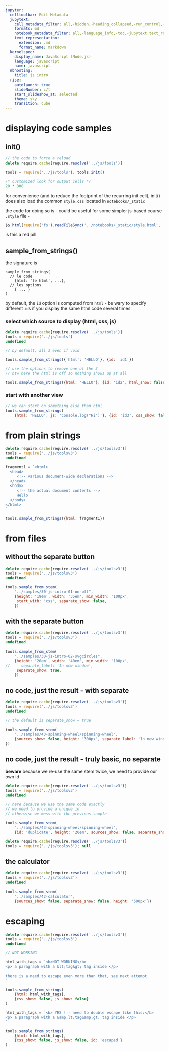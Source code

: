 ```yaml
---
jupyter:
  celltoolbar: Edit Metadata
  jupytext:
    cell_metadata_filter: all,-hidden,-heading_collapsed,-run_control,-trusted
    formats: md
    notebook_metadata_filter: all,-language_info,-toc,-jupytext.text_representation.jupytext_version,-jupytext.text_representation.format_version
    text_representation:
      extension: .md
      format_name: markdown
  kernelspec:
    display_name: JavaScript (Node.js)
    language: javascript
    name: javascript
  nbhosting:
    title: js intro
  rise:
    autolaunch: true
    slideNumber: c/t
    start_slideshow_at: selected
    theme: sky
    transition: cube
---
```


<!-- #region slideshow={"slide_type": ""} -->
# displaying code samples
<!-- #endregion -->

## init()

```javascript
// the code to force a reload
delete require.cache[require.resolve('../js/tools')]
```

```javascript hide_input=false
tools = require('../js/tools'); tools.init()
```

```javascript
/* customized look for output cells */
20 * 300
```

<!-- #region -->
for convenience (and to reduce the footprint of the recurring init cell), init() does also load the common `style.css` located in `notebooks/_static`

the code for doing so is - could be useful for some simpler js-based course `.style` file -
```js
$$.html(require('fs').readFileSync('../notebooks/_static/style.html', 'utf8'))
```
<!-- #endregion -->

<div class="red-pill">is this a red pill</div>


## sample_from_strings()

the signature is

```
sample_from_strings(
  // le code
    {html: 'le html', ...},
  // les options
    { ... }
)
```


by default, the `id` option is computed from `html` - be wary to specify different `id`s if you display the same html code several times


### select which source to display (html, css, js)


```javascript hide_input=false
delete require.cache[require.resolve('../js/tools')]
tools = require('../js/tools')
undefined
```

```javascript hide_input=false
// by default, all 3 even if void

tools.sample_from_strings({'html': 'HELLO'}, {id: 'id1'})
```

```javascript hide_input=false
// use the options to remove one of the 3
// btw here the html is off so nothing shows up at all

tools.sample_from_strings({html: 'HELLO'}, {id: 'id2', html_show: false})
```

### start with another view

```javascript hide_input=false
// we can start on something else than html
tools.sample_from_strings(
    {html: 'HELLO', js: 'console.log("Hi")'}, {id: 'id3', css_show: false, start_with: 'js'})
```

# from plain strings

```javascript scrolled=false
delete require.cache[require.resolve('../js/toolsv3')]
tools = require('../js/toolsv3')
undefined
```

```javascript hide_input=false
fragment1 = `<html>
  <head>
     <!-- various document-wide declarations -->
  </head>
  <body>
     <!-- the actual document contents -->
     Hello
  </body>
</html>
`

tools.sample_from_strings({html: fragment1})
```

# from files


## without the separate button

```javascript hide_input=false
delete require.cache[require.resolve('../js/toolsv3')]
tools = require('../js/toolsv3')
undefined
```

```javascript slideshow={"slide_type": ""} hide_input=false scrolled=true
tools.sample_from_stem(
    "../samples/30-js-intro-01-on-off", 
    {height: '19em', width: '35em', min_width: '100px',
     start_with: 'css', separate_show: false,
    }) 
```

## with the separate button

```javascript hide_input=false
delete require.cache[require.resolve('../js/toolsv3')]
tools = require('../js/toolsv3')
undefined
```

```javascript slideshow={"slide_type": ""} hide_input=false scrolled=false
tools.sample_from_stem(
    "../samples/30-js-intro-02-svgcircles", 
    {height: '20em', width: '40em', min_width: '100px',
//     separate_label: 'In new window',
     separate_show: true,
    }) 
```

## no code, just the result - with separate

```javascript hide_input=false
delete require.cache[require.resolve('../js/toolsv3')]
tools = require('../js/toolsv3')
undefined
```

```javascript slideshow={"slide_type": ""} hide_input=false scrolled=true
// the default is separate_show = true

tools.sample_from_stem(
    "../samples/43-spinning-wheel/spinning-wheel", 
    {sources_show: false, height: '300px', separate_label: 'In new window',
}) 
```

## no code, just the result - truly basic, no separate


**beware** because we re-use the same stem twice, we need to provide our own id

```javascript hide_input=false
delete require.cache[require.resolve('../js/toolsv3')]
tools = require('../js/toolsv3')
undefined
```

```javascript scrolled=false hide_input=false
// here because we use the same code exactly
// we need to provide a unique id
// otherwise we mess with the previous sample

tools.sample_from_stem(
    "../samples/43-spinning-wheel/spinning-wheel", 
    {id: 'duplicate', height: '20em', sources_show: false, separate_show: false})
```

```javascript scrolled=false
delete require.cache[require.resolve('../js/toolsv3')]
tools = require('../js/toolsv3'); null
```

## the calculator

```javascript hide_input=false
delete require.cache[require.resolve('../js/toolsv3')]
tools = require('../js/toolsv3')
undefined
```

```javascript slideshow={"slide_type": ""} hide_input=false scrolled=false
tools.sample_from_stem(
    "../samples/42-calculator", 
    {sources_show: false, separate_show: false, height: '500px'}) 
```

# escaping

```javascript hide_input=false
delete require.cache[require.resolve('../js/toolsv3')]
tools = require('../js/toolsv3')
undefined
```

```javascript hide_input=false
// NOT WORKING

html_with_tags = `<b>NOT WORKING</b>
<p> a paragraph with a &lt;tag&gt; tag inside </p>

there is a need to escape even more than that, see next attempt
`

tools.sample_from_strings(
    {html: html_with_tags},
    {css_show: false, js_show: false}
)
```

```javascript tags=["raises-exception"] hide_input=false
html_with_tags = `<b> YES ! - need to double escape like this:</b>
<p> a paragraph with a &amp;lt;tag&amp;gt; tag inside </p>
`

tools.sample_from_strings(
    {html: html_with_tags},
    {css_show: false, js_show: false, id: 'escaped'}
)
```
